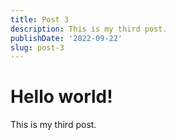 ```yaml
---
title: Post 3
description: This is my third post.
publishDate: '2022-09-22'
slug: post-3
---
```


# Hello world!

This is my third post.
